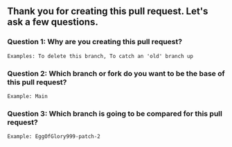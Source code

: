 ## Thank you for creating this pull request. Let's ask a few questions.

### Question 1: Why are you creating this pull request?

    Examples: To delete this branch, To catch an 'old' branch up
    
### Question 2: Which branch or fork do you want to be the base of this pull request?

    Example: Main
    
### Question 3: Which branch is going to be compared for this pull request?

    Example: EggOfGlory999-patch-2
